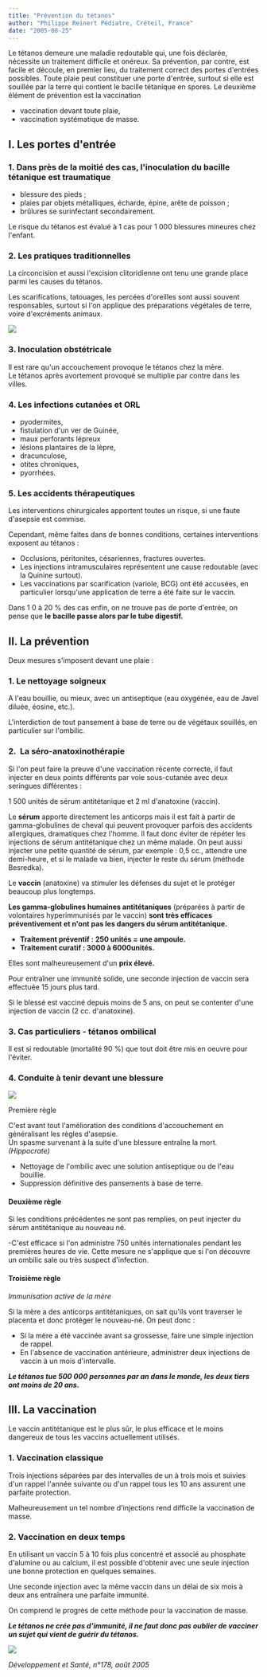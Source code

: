 ```yaml
---
title: "Prévention du tétanos"
author: "Philippe Reinert Pédiatre, Créteil, France"
date: "2005-08-25"
---
```


<div class="teaser"><p>Le tétanos demeure une maladie redoutable qui, une fois déclarée, nécessite un traitement difficile et onéreux. Sa prévention, par contre, est facile et découle, en premier lieu, du traitement correct des portes d'entrées possibles. Toute plaie peut constituer une porte d'entrée, surtout si elle est souillée par la terre qui contient le bacille tétanique en spores. Le deuxième élément de prévention est la vaccination</p>
<ul>
<li>vaccination devant toute plaie,</li>
<li>vaccination systématique de masse.</li>
</ul></div>

## I. Les portes d'entrée

### 1. Dans près de la moitié des cas, l'inoculation du bacille tétanique est traumatique

- blessure des pieds ;
- plaies par objets métalliques, écharde, épine, arête de poisson ;
- brûlures se surinfectant secondairement.

Le risque du tétanos est évalué à 1 cas pour 1 000 blessures mineures chez l'enfant.

### 2. Les pratiques traditionnelles

La circoncision et aussi l'excision clitoridienne ont tenu une grande place parmi les causes du tétanos.

Les scarifications, tatouages, les percées d'oreilles sont aussi souvent responsables, surtout si l'on applique des préparations végétales de terre, voire d'excréments animaux.

![](i901-1.jpg)

### 3. Inoculation obstétricale

Il est rare qu'un accouchement provoque le tétanos chez la mère.  
Le tétanos après avortement provoqué se multiplie par contre dans les villes.

### 4. Les infections cutanées et ORL

- pyodermites,
- fistulation d'un ver de Guinée,
- maux perforants lépreux
- lésions plantaires de la lèpre,
- dracunculose,
- otites chroniques,
- pyorrhées.

### 5. Les accidents thérapeutiques

Les interventions chirurgicales apportent toutes un risque, si une faute d'asepsie est commise.

Cependant, même faites dans de bonnes conditions, certaines interventions exposent au tétanos :

- Occlusions, péritonites, césariennes, fractures ouvertes.
- Les injections intramusculaires représentent une cause redoutable (avec la Quinine surtout).
- Les vaccinations par scarification (variole, BCG) ont été accusées, en particulier lorsqu'une application de terre a été faite sur le vaccin.

Dans 1 0 à 20 % des cas enfin, on ne trouve pas de porte d'entrée, on pense que **le** **bacille passe alors par le tube digestif.**

## II. La prévention

Deux mesures s'imposent devant une plaie :

### 1. Le nettoyage soigneux

A l'eau bouillie, ou mieux, avec un antiseptique (eau oxygénée, eau de Javel diluée, éosine, etc.).

L'interdiction de tout pansement à base de terre ou de végétaux souillés, en particulier sur l'ombilic.

### 2.  La séro-anatoxinothérapie

Si l'on peut faire la preuve d'une vaccination récente correcte, il faut injecter en deux points différents par voie sous-cutanée avec deux seringues différentes :

1 500 unités de sérum antitétanique et 2 ml d'anatoxine (vaccin).

Le **sérum** apporte directement les anticorps mais il est fait à partir de gamma-globulines de cheval qui peuvent provoquer parfois des accidents allergiques, dramatiques chez l'homme. Il faut donc éviter de répéter les injections de sérum antitétanique chez un même malade. On peut aussi injecter une petite quantité de sérum, par exemple : 0,5 cc., attendre une demi-heure, et si le malade va bien, injecter le reste du sérum (méthode Besredka).

Le **vaccin** (anatoxine) va stimuler les défenses du sujet et le protéger beaucoup plus longtemps.

**Les gamma-globulines humaines antitétaniques** (préparées à partir de volontaires hyperimmunisés par le vaccin) **sont très efficaces préventivement et n'ont pas les dangers du sérum antitétanique.**

- **Traitement préventif :** **250 unités = une ampoule.**
- **Traitement curatif : 3000 à 6000unités.**

Elles sont malheureusement d'un **prix élevé.**

Pour entraîner une immunité solide, une seconde injection de vaccin sera effectuée 15 jours plus tard.

Si le blessé est vacciné depuis moins de 5 ans, on peut se contenter d'une injection de vaccin (2 cc. d'anatoxine).

### 3. Cas particuliers - tétanos ombilical

Il est si redoutable (mortalité 90 %) que tout doit être mis en oeuvre pour l'éviter.

### 4. Conduite à tenir devant une blessure

![](i901-2.jpg)

Première règle

C'est avant tout l'amélioration des conditions d'accouchement en généralisant les règles d'asepsie.  
Un spasme survenant à la suite d'une blessure entraîne la mort. *(Hippocrate)*

- Nettoyage de l'ombilic avec une solution antiseptique ou de l'eau bouillie.
- Suppression définitive des pansements à base de terre.

#### Deuxième règle

Si les conditions précédentes ne sont pas remplies, on peut injecter du sérum antitétanique au nouveau né.

-C'est efficace si l'on administre 750 unités internationales pendant les premières heures de vie. Cette mesure ne s'applique que si l'on découvre un ombilic sale ou très suspect d'infection.

#### Troisième règle

*Immunisation active de la mère*

Si la mère a des anticorps antitétaniques, on sait qu'ils vont traverser le placenta et donc protéger le nouveau-né. On peut donc :

- Si la mère a été vaccinée avant sa grossesse, faire une simple injection de rappel.
- En l'absence de vaccination antérieure, administrer deux injections de vaccin à un mois d'intervalle.

***Le tétanos tue 500 000 personnes par an dans le monde, les deux tiers ont moins de 20 ans.***

## III. La vaccination

Le vaccin antitétanique est le plus sûr, le plus efficace et le moins dangereux de tous les vaccins actuellement utilisés.

### 1. Vaccination classique

Trois injections séparées par des intervalles de un à trois mois et suivies d'un rappel l'année suivante ou d'un rappel tous les 10 ans assurent une parfaite protection.

Malheureusement un tel nombre d'injections rend difficile la vaccination de masse.

### 2. Vaccination en deux temps

En utilisant un vaccin 5 à 10 fois plus concentré et associé au phosphate d'alumine ou au calcium, il est possible d'obtenir avec une seule injection une bonne protection en quelques semaines.

Une seconde injection avec la même vaccin dans un délai de six mois à deux ans entraînera une parfaite immunité.

On comprend le progrès de cette méthode pour la vaccination de masse.

***Le tétanos ne crée pas d'immunité, il ne faut donc pas oublier de vacciner un sujet qui vient de guérir du tétanos.***

![](i901-3.jpg)

*Développement et Santé, n°178, août 2005*
